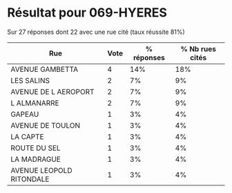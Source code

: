 # Résultat pour 069-HYERES

Sur 27 réponses dont 22 avec une rue cité (taux réussite 81%)

| Rue | Vote | % réponses | % Nb rues cités|
|-----|------|------------|----------------|
| AVENUE GAMBETTA | 4 | 14% | 18%|
| LES SALINS | 2 | 7% | 9%|
| AVENUE DE L AEROPORT | 2 | 7% | 9%|
| L ALMANARRE | 2 | 7% | 9%|
| GAPEAU | 1 | 3% | 4%|
| AVENUE DE TOULON | 1 | 3% | 4%|
| LA CAPTE | 1 | 3% | 4%|
| ROUTE DU SEL | 1 | 3% | 4%|
| LA MADRAGUE | 1 | 3% | 4%|
| AVENUE LEOPOLD RITONDALE | 1 | 3% | 4%|
